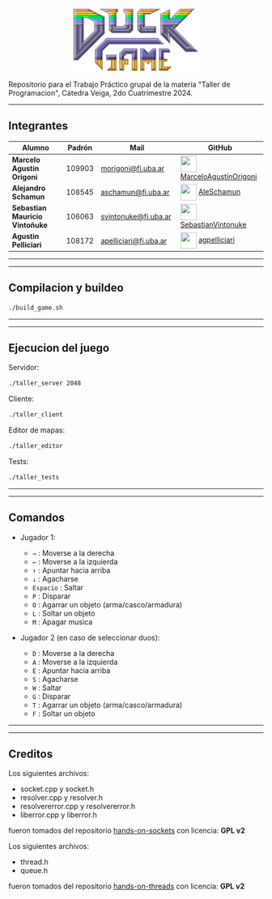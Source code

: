 <p align="center">
    <img src="/res/duckGameTitle.png" alt="Logo del Juego" width="250" />
</p>

Repositorio para el Trabajo Práctico grupal de la materia "Taller de Programacion", Cátedra Veiga, 2do Cuatrimestre 2024.

<hr/>

## Integrantes

| <center>Alumno</center>          | <center>Padrón</center> | <center>Mail</center>  | <center>GitHub</center>                                                                                                                                                          |
| :------------------------------- | :---------------------: | :--------------------- | :------------------------------------------------------------------------------------------------------------------------------------------------------------------------------- |
| **Marcelo Agustin Origoni**      |         109903          | morigoni@fi.uba.ar     | <img align="center" src="https://github.com/MarceloAgustinOrigoniGuillaume.png" height=32 width=32 /> [MarceloAgustinOrigoni](https://github.com/MarceloAgustinOrigoniGuillaume) |
| **Alejandro Schamun**            |         108545          | aschamun@fi.uba.ar     | <img align="center" src="https://github.com/AleSchamun.png" height=32 width=32 /> [AleSchamun](https://github.com/AleSchamun)                                                    |
| **Sebastian Mauricio Vintoñuke** |         106063          | svintonuke@fi.uba.ar         | <img align="center" src="https://github.com/SebastianVintonuke.png" height=32 width=32 /> [SebastianVintonuke](https://github.com/SebastianVintonuke)                            |
| **Agustin Pelliciari**           |         108172          | apelliciari@fi.uba.ar  | <img align="center" src="https://github.com/agpelliciari.png" height=32 width=32 /> [agpelliciari](https://github.com/agpelliciari)                                              |

<hr width="100%" align="left" />

<hr/>

## Compilacion y buildeo
```sh
./build_game.sh
```

<hr width="100%" align="left" />

<hr/>

## Ejecucion del juego

Servidor:

```sh
./taller_server 2048
```

Cliente:

```sh
./taller_client
```

Editor de mapas:

```sh
./taller_editor
```
Tests:

```sh
./taller_tests
```

<hr width="100%" align="left" />

<hr/>

## Comandos
- Jugador 1:
  - `→` : Moverse a la derecha
  - `←` : Moverse a la izquierda
  - `↑` : Apuntar hacia arriba
  - `↓` : Agacharse
  - `Espacio` : Saltar
  - `P` : Disparar
  - `O` : Agarrar un objeto (arma/casco/armadura)
  - `L` : Soltar un objeto
  - `M` : Apagar musica

- Jugador 2 (en caso de seleccionar duos):
  - `D` : Moverse a la derecha
  - `A` : Moverse a la izquierda
  - `E` : Apuntar hacia arriba
  - `S` : Agacharse
  - `W` : Saltar
  - `G` : Disparar
  - `T` : Agarrar un objeto (arma/casco/armadura)
  - `F` : Soltar un objeto

<hr width="100%" align="left" />

<hr/>

## Creditos

Los siguientes archivos:

- socket.cpp y socket.h
- resolver.cpp y resolver.h
- resolvererror.cpp y resolvererror.h
- liberror.cpp y liberror.h

fueron tomados del repositorio [hands-on-sockets](https://github.com/eldipa/hands-on-sockets-in-cpp) con licencia: **GPL v2**

Los siguientes archivos:

- thread.h
- queue.h

fueron tomados del repositorio [hands-on-threads](https://github.com/eldipa/hands-on-threads) con licencia: **GPL v2**
